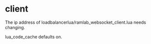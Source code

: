 # client  
The ip address of loadbalancerlua/ramlab_websocket_client.lua needs changing.  

lua_code_cache defaults on.
